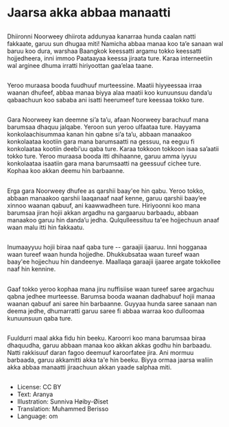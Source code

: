 # Jaarsa akka abbaa manaatti

##
Dhiironni Noorweey dhiirota addunyaa kanarraa hunda caalan natti fakkaate, garuu sun dhugaa miti! Namicha abbaa manaa koo taʼe sanaan wal baruu koo dura, warshaa Baangkok keessatti argamu tokko keessatti hojjedheera, inni immoo Paataayaa keessa jiraata ture. Karaa interneetiin wal arginee dhuma irratti hiriyoottan gaaʼelaa taane.

##
Yeroo muraasa booda fuudhuuf murteessine. Maatii hiyyeessaa irraa waanan dhufeef, abbaa manaa biyya alaa maatii koo kunuunsuu dandaʼu qabaachuun koo sababa ani isatti heerumeef ture keessaa tokko ture.

##
Gara Noorweey kan deemne siʼa taʼu, afaan Noorweey barachuuf mana barumsaa dhaquu jalqabe. Yeroon sun yeroo ulfaataa ture. Hayyama konkolaachisummaa kanan hin qabne siʼa taʼu, abbaan manaakoo konkolaataa kootiin gara mana barumsaatti na gessuu, na eeguu fi konkolaataa kootiin deebiʼuu qaba ture. Karaa tokkoon tokkoon isaa saʼaatii tokko ture. Yeroo muraasa booda itti dhihaanne, garuu amma iyyuu konkolaataa isaatiin gara mana barumsaatti na geessuuf cichee ture. Kophaa koo akkan deemu hin barbaanne.

##
Erga gara Noorweey dhufee as qarshii baay'ee hin qabu. Yeroo tokko, abbaan manaakoo qarshii laaqanaaf naaf kenne, garuu qarshii baayʼee xinnoo waanan qabuuf, ani kaawwadheen ture. Hiriyoonni koo mana barumsaa jiran hojii akkan argadhu na gargaaruu barbaadu, abbaan manaakoo garuu hin dandaʼu jedha. Qulqulleessituu ta'ee hojjechuun anaaf waan malu itti hin fakkaatu.

##
Inumaayyuu hojii biraa naaf qaba ture -- garaajii ijaaruu. Inni hogganaa waan tureef waan hunda hojjedhe. Dhukkubsataa waan tureef waan baay'ee hojjechuu hin dandeenye. Maallaqa garaajii ijaaree argate tokkollee naaf hin kennine.

##
Gaaf tokko yeroo kophaa mana jiru nuffisiise waan tureef saree argachuu qabna jedhee murteesse. Barumsa booda waanan dadhabuuf hojii manaa waanan qabuuf ani saree hin barbaanne. Guyyaa hunda saree sanaan nan deema jedhe, dhumarratti garuu saree fi abbaa warraa koo dulloomaa kunuunsuun qaba ture.

##
Fuuldurri maal akka fidu hin beeku. Karoorri koo mana barumsaa biraa dhaquudha, garuu abbaan manaa koo akkan akkas godhu hin barbaadu. Natti rakkisuuf daran fagoo deemuuf karoorfatee jira. Ani mormuu barbaada, garuu akkamitti akka ta'e hin beeku. Biyya ormaa jaarsa waliin akka abbaa manaatti jiraachuun akkan yaade salphaa miti.

##
* License: CC BY
* Text: Aranya
* Illustration: Sunniva Høiby-Øiset
* Translation: Muhammed Berisso
* Language: om
